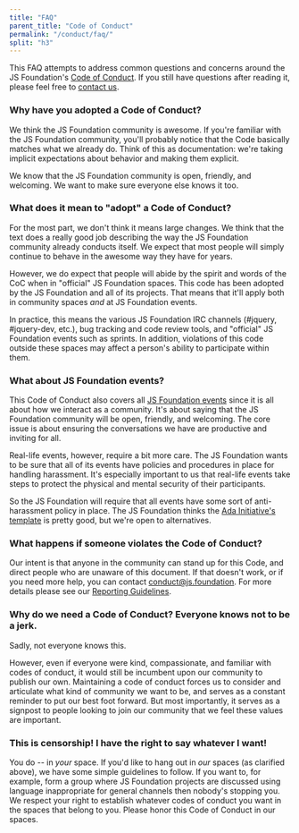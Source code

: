```yaml
---
title: "FAQ"
parent_title: "Code of Conduct"
permalink: "/conduct/faq/"
split: "h3"
---
```


This FAQ attempts to address common questions and concerns around the JS Foundation's [Code of Conduct][]. If you still have questions after reading it, please feel free to [contact us][].

### Why have you adopted a Code of Conduct?

We think the JS Foundation community is awesome. If you're familiar with the JS Foundation community, you'll probably notice that the Code basically matches what we already do. Think of this as documentation: we're taking implicit expectations about behavior and making them explicit.

We know that the JS Foundation community is open, friendly, and welcoming. We want to make sure everyone else knows it too.

### What does it mean to "adopt" a Code of Conduct?

For the most part, we don't think it means large changes. We think that the text does a really good job describing the way the JS Foundation community already conducts itself. We expect that most people will simply continue to behave in the awesome way they have for years.

However, we do expect that people will abide by the spirit and words of the CoC when in "official" JS Foundation spaces. This code has been adopted by the JS Foundation and all of its projects. That means that it'll apply both in community spaces _and_ at JS Foundation events.

In practice, this means the various JS Foundation IRC channels (#jquery, #jquery-dev, etc.), bug tracking and code review tools, and "official" JS Foundation events such as sprints. In addition, violations of this code outside these spaces may affect a person's ability to participate within them.

### What about JS Foundation events?

This Code of Conduct also covers all [JS Foundation events][] since it is all about how we interact as a community. It's about saying that the JS Foundation community will be open, friendly, and welcoming. The core issue is about ensuring the conversations we have are productive and inviting for all.

Real-life events, however, require a bit more care. The JS Foundation wants to be sure that all of its events have policies and procedures in place for handling harassment. It's especially important to us that real-life events take steps to protect the physical and mental security of their participants.

So the JS Foundation will require that all events have some sort of anti-harassment policy in place. The JS Foundation thinks the [Ada Initiative's template][] is pretty good, but we're open to alternatives.

### What happens if someone violates the Code of Conduct?

Our intent is that anyone in the community can stand up for this Code, and direct people who are unaware of this document. If that doesn't work, or if you need more help, you can contact [conduct@js.foundation][]. For more details please see our [Reporting Guidelines][].

### Why do we need a Code of Conduct? Everyone knows not to be a jerk.

Sadly, not everyone knows this.

However, even if everyone were kind, compassionate, and familiar with codes of conduct, it would still be incumbent upon our community to publish our own. Maintaining a code of conduct forces us to consider and articulate what kind of community we want to be, and serves as a constant reminder to put our best foot forward. But most importantly, it serves as a signpost to people looking to join our community that we feel these values are important.

### This is censorship! I have the right to say whatever I want!

You do -- in _your_ space. If you'd like to hang out in _our_ spaces (as clarified above), we have some simple guidelines to follow. If you want to, for example, form a group where JS Foundation projects are discussed using language inappropriate for general channels then nobody's stopping you. We respect your right to establish whatever codes of conduct you want in the spaces that belong to you. Please honor this Code of Conduct in our spaces.

[Code of Conduct]: {{site.url}}/conduct/
[contact us]: mailto:conduct@js.foundation
[JS Foundation events]: {{site.url}}/events/
[Ada Initiative's template]: http://geekfeminism.wikia.com/wiki/Conference_anti-harassment/Policy
[conduct@js.foundation]: mailto:conduct@js.foundation
[Reporting Guidelines]: {{site.url}}/conduct/reporting/
